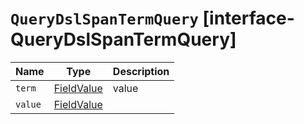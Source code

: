 # `QueryDslSpanTermQuery` [interface-QueryDslSpanTermQuery]

| Name | Type | Description |
| - | - | - |
| `term` | [FieldValue](./FieldValue.md) | value |
| `value` | [FieldValue](./FieldValue.md) | &nbsp; |
